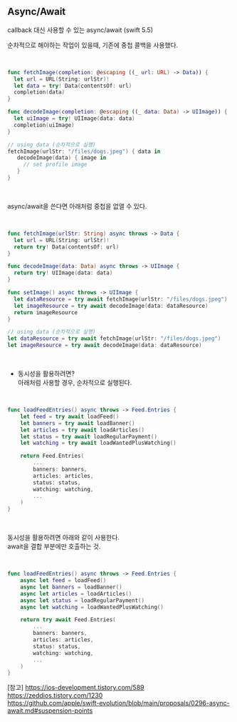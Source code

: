 ## Async/Await

callback 대신 사용할 수 있는 async/await (swift 5.5) 
<br/>

순차적으로 해야하는 작업이 있을때, 기존에 중첩 콜백을 사용했다.

<br/>

```swift
func fetchImage(completion: @escaping ((_ url: URL) -> Data)) {
  let url = URL(String: urlStr)!
  let data = try! Data(contentsOf: url)
  completion(data)
}

func decodeImage(completion: @escaping ((_ data: Data) -> UIImage)) {
  let uiImage = try! UIImage(data: data)
  completion(uiImage)
}

// using data (순차적으로 실행)
fetchImage(urlStr: "/files/dogs.jpeg") { data in
   decodeImage(data) { image in
     // set profile image
   }
}
```
<br/>

async/await을 쓴다면 아래처럼 중첩을 없앨 수 있다.

<br/>

```swift
func fetchImage(urlStr: String) async throws -> Data {
  let url = URL(String: urlStr)!
  return try! Data(contentsOf: url)
}

func decodeImage(data: Data) async throws -> UIImage {
  return try! UIImage(data: data)
}

func setImage() async throws -> UIImage {
  let dataResource = try await fetchImage(urlStr: "/files/dogs.jpeg")
  let imageResource = try await decodeImage(data: dataResource)
  return imageResource
}

// using data (순차적으로 실행)
let dataResource = try await fetchImage(urlStr: "/files/dogs.jpeg")
let imageResource = try await decodeImage(data: dataResource)
```

<br/>

* 동시성을 활용하려면? <br/>
아래처럼 사용할 경우, 순차적으로 실행된다.

<br/>

```swift
func loadFeedEntries() async throws -> Feed.Entries {
    let feed = try await loadFeed()
    let banners = try await loadBanner()
    let articles = try await loadArticles()
    let status = try await loadRegularPayment()
    let watching = try await loadWantedPlusWatching()

    return Feed.Entries(
        ...
        banners: banners,
        articles: articles,
        status: status,
        watching: watching,
        ...
    )
}
```
<br/>

동시성을 활용하려면 아래와 같이 사용한다. <br/>
await을 결합 부분에만 호출하는 것.

<br/>

```swift
func loadFeedEntries() async throws -> Feed.Entries {
    async let feed = loadFeed()
    async let banners = loadBanner()
    async let articles = loadArticles()
    async let status = loadRegularPayment()
    async let watching = loadWantedPlusWatching()

    return try await Feed.Entries(
        ...
        banners: banners,
        articles: articles,
        status: status,
        watching: watching,
        ...
    )
}
```


[참고]
https://ios-development.tistory.com/589 <br/>
https://zeddios.tistory.com/1230 <br/>
https://github.com/apple/swift-evolution/blob/main/proposals/0296-async-await.md#suspension-points <br/>
